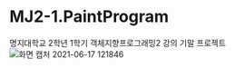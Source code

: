 # MJ2-1.PaintProgram
명지대학교 2학년 1학기 객체지향프로그래밍2 강의 기말 프로젝트
![화면 캡처 2021-06-17 121846](https://user-images.githubusercontent.com/37506142/122325850-43709e80-cf66-11eb-9cf7-51e607e2e470.png)
